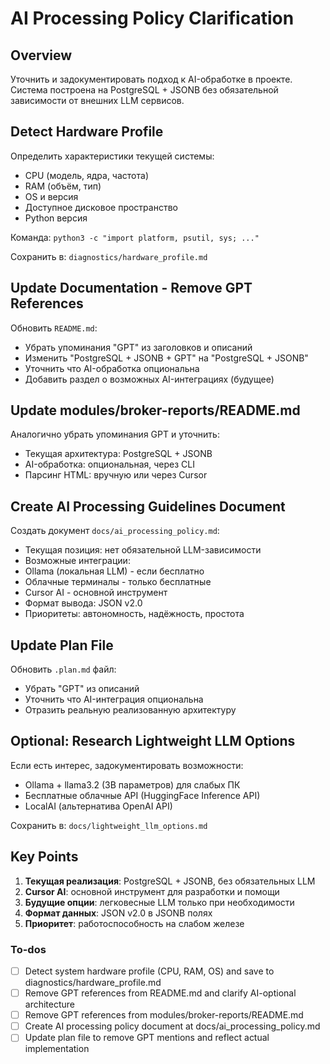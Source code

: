 <!-- ccb05485-727d-4cc2-a74e-0a0c7424503b 7617571f-192c-4cf5-bf01-2387217ceed7 -->
# AI Processing Policy Clarification

## Overview

Уточнить и задокументировать подход к AI-обработке в проекте. Система построена на PostgreSQL + JSONB без обязательной зависимости от внешних LLM сервисов.

## Detect Hardware Profile

Определить характеристики текущей системы:

- CPU (модель, ядра, частота)
- RAM (объём, тип)
- OS и версия
- Доступное дисковое пространство
- Python версия

Команда: `python3 -c "import platform, psutil, sys; ..."`

Сохранить в: `diagnostics/hardware_profile.md`

## Update Documentation - Remove GPT References

Обновить `README.md`:

- Убрать упоминания "GPT" из заголовков и описаний
- Изменить "PostgreSQL + JSONB + GPT" на "PostgreSQL + JSONB"
- Уточнить что AI-обработка опциональна
- Добавить раздел о возможных AI-интеграциях (будущее)

## Update modules/broker-reports/README.md

Аналогично убрать упоминания GPT и уточнить:

- Текущая архитектура: PostgreSQL + JSONB
- AI-обработка: опциональная, через CLI
- Парсинг HTML: вручную или через Cursor

## Create AI Processing Guidelines Document

Создать документ `docs/ai_processing_policy.md`:

- Текущая позиция: нет обязательной LLM-зависимости
- Возможные интеграции:
- Ollama (локальная LLM) - если бесплатно
- Облачные терминалы - только бесплатные
- Cursor AI - основной инструмент
- Формат вывода: JSON v2.0
- Приоритеты: автономность, надёжность, простота

## Update Plan File

Обновить `.plan.md` файл:

- Убрать "GPT" из описаний
- Уточнить что AI-интеграция опциональна
- Отразить реальную реализованную архитектуру

## Optional: Research Lightweight LLM Options

Если есть интерес, задокументировать возможности:

- Ollama + llama3.2 (3B параметров) для слабых ПК
- Бесплатные облачные API (HuggingFace Inference API)
- LocalAI (альтернатива OpenAI API)

Сохранить в: `docs/lightweight_llm_options.md`

## Key Points

1. **Текущая реализация**: PostgreSQL + JSONB, без обязательных LLM
2. **Cursor AI**: основной инструмент для разработки и помощи
3. **Будущие опции**: легковесные LLM только при необходимости
4. **Формат данных**: JSON v2.0 в JSONB полях
5. **Приоритет**: работоспособность на слабом железе

### To-dos

- [ ] Detect system hardware profile (CPU, RAM, OS) and save to diagnostics/hardware_profile.md
- [ ] Remove GPT references from README.md and clarify AI-optional architecture
- [ ] Remove GPT references from modules/broker-reports/README.md
- [ ] Create AI processing policy document at docs/ai_processing_policy.md
- [ ] Update plan file to remove GPT mentions and reflect actual implementation